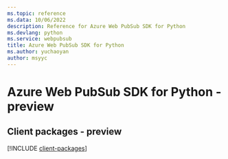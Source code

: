 ```yaml
---
ms.topic: reference
ms.data: 10/06/2022
description: Reference for Azure Web PubSub SDK for Python
ms.devlang: python
ms.service: webpubsub
title: Azure Web PubSub SDK for Python
ms.author: yuchaoyan
author: msyyc
---
```

# Azure Web PubSub SDK for Python - preview

## Client packages - preview
[!INCLUDE [client-packages](web-pubsub-client-index.md)]